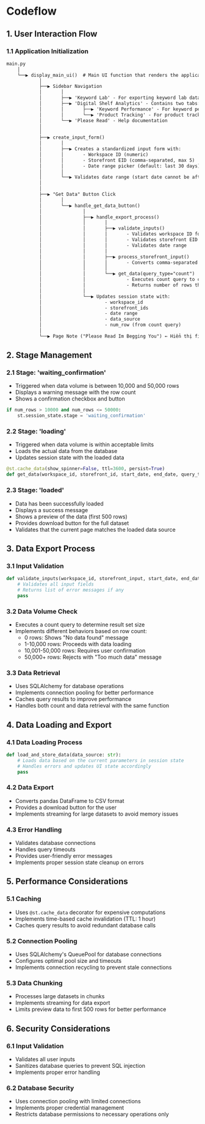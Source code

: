 # Codeflow

## 1. User Interaction Flow

### 1.1 Application Initialization

```md
main.py
    │
    └──▶ display_main_ui()  # Main UI function that renders the application interface
            │
            ├──▶ Sidebar Navigation
            │       │
            │       ├──▶ 'Keyword Lab' - For exporting keyword lab data
            │       ├──▶ 'Digital Shelf Analytics' - Contains two tabs:
            │       │       ├──▶ 'Keyword Performance' - For keyword performance data
            │       │       └──▶ 'Product Tracking' - For product tracking data
            │       └──▶ 'Please Read' - Help documentation
            │
            │
            ├──▶ create_input_form()
            │       │
            │       ├──▶ Creates a standardized input form with:
            │       │       - Workspace ID (numeric)
            │       │       - Storefront EID (comma-separated, max 5)
            │       │       - Date range picker (default: last 30 days)
            │       │
            │       └──▶ Validates date range (start date cannot be after end date)
            │
            │
            ├──▶ "Get Data" Button Click
            │       │
            │       └──▶ handle_get_data_button()
            │               │
            │               ├──▶ handle_export_process()
            │               │       │
            │               │       ├──▶ validate_inputs()
            │               │       │       - Validates workspace ID format
            │               │       │       - Validates storefront EID format
            │               │       │       - Validates date range
            │               │       │
            │               │       ├──▶ process_storefront_input()
            │               │       │       - Converts comma-separated string to list of integers
            │               │       │
            │               │       └──▶ get_data(query_type="count")
            │               │               - Executes count query to check data volume
            │               │               - Returns number of rows that match the criteria
            │               │
            │               └──▶ Updates session state with:
            │                       - workspace_id
            │                       - storefront_ids
            │                       - date range
            │                       - data_source
            │                       - num_row (from count query)
            │
            └──▶ Page Note ("Please Read Im Begging You") ← Hiển thị file help.md nếu người dùng chọn trang này
```

## 2. Stage Management

### 2.1 Stage: 'waiting_confirmation'

- Triggered when data volume is between 10,000 and 50,000 rows
- Displays a warning message with the row count
- Shows a confirmation checkbox and button

```python
if num_rows > 10000 and num_rows <= 50000:
    st.session_state.stage = 'waiting_confirmation'
```

### 2.2 Stage: 'loading'

- Triggered when data volume is within acceptable limits
- Loads the actual data from the database
- Updates session state with the loaded data

```python
@st.cache_data(show_spinner=False, ttl=3600, persist=True)
def get_data(workspace_id, storefront_id, start_date, end_date, query_type: str, data_source: str)
```

### 2.3 Stage: 'loaded'

- Data has been successfully loaded
- Displays a success message
- Shows a preview of the data (first 500 rows)
- Provides download button for the full dataset
- Validates that the current page matches the loaded data source

## 3. Data Export Process

### 3.1 Input Validation

```python
def validate_inputs(workspace_id, storefront_input, start_date, end_date):
    # Validates all input fields
    # Returns list of error messages if any
    pass
```

### 3.2 Data Volume Check

- Executes a count query to determine result set size
- Implements different behaviors based on row count:
  - 0 rows: Shows "No data found" message
  - 1-10,000 rows: Proceeds with data loading
  - 10,001-50,000 rows: Requires user confirmation
  - 50,000+ rows: Rejects with "Too much data" message

### 3.3 Data Retrieval

- Uses SQLAlchemy for database operations
- Implements connection pooling for better performance
- Caches query results to improve performance
- Handles both count and data retrieval with the same function

## 4. Data Loading and Export

### 4.1 Data Loading Process

```python
def load_and_store_data(data_source: str):
    # Loads data based on the current parameters in session state
    # Handles errors and updates UI state accordingly
    pass
```

### 4.2 Data Export

- Converts pandas DataFrame to CSV format
- Provides a download button for the user
- Implements streaming for large datasets to avoid memory issues

### 4.3 Error Handling

- Validates database connections
- Handles query timeouts
- Provides user-friendly error messages
- Implements proper session state cleanup on errors

## 5. Performance Considerations

### 5.1 Caching

- Uses `@st.cache_data` decorator for expensive computations
- Implements time-based cache invalidation (TTL: 1 hour)
- Caches query results to avoid redundant database calls

### 5.2 Connection Pooling

- Uses SQLAlchemy's QueuePool for database connections
- Configures optimal pool size and timeouts
- Implements connection recycling to prevent stale connections

### 5.3 Data Chunking

- Processes large datasets in chunks
- Implements streaming for data export
- Limits preview data to first 500 rows for better performance

## 6. Security Considerations

### 6.1 Input Validation

- Validates all user inputs
- Sanitizes database queries to prevent SQL injection
- Implements proper error handling

### 6.2 Database Security

- Uses connection pooling with limited connections
- Implements proper credential management
- Restricts database permissions to necessary operations only
